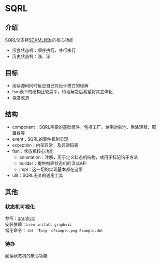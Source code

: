 # SQRL

## 介绍
SQRL仅支持[SCXML标准](https://www.w3.org/TR/scxml/)的核心功能

- 嵌套状态机：顺序执行、并行执行
- 历史状态机：浅、深

## 目标
- 阅读源码同时反思自己对设计模式的理解
- fsm表下的结构比较扁平，待理解之后希望将其立体化
- 深度改造

## 结构
- component：SQRL需要的基础组件，包括工厂、单例对象池、后处理器、配置器等
- event：SQRL的事件机制实现
- exception：内部异常，及异常码表
- fsm：状态机核心功能
    - annotation：注解，用于定义状态机结构，或用于标记钩子方法
    - builder：提供构建状态机的流式API
    - impl：这一切的实现基本都在这里
- util：SQRL无关的通用工具

## 其他

### 状态机可视化
参照：[graphviz](https://www.graphviz.org/)  
安装依赖：`brew install graphviz`  
常用命令： `dot -Tpng -oExample.png Example.dot`

### 待办
阅读状态机的核心功能